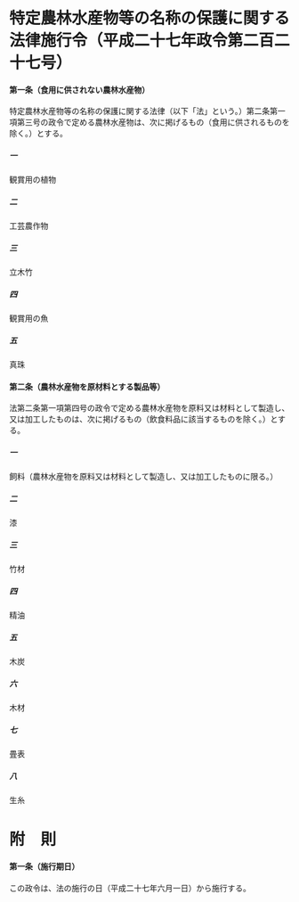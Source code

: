 # 特定農林水産物等の名称の保護に関する法律施行令（平成二十七年政令第二百二十七号）
#### 第一条（食用に供されない農林水産物）
特定農林水産物等の名称の保護に関する法律（以下「法」という。）第二条第一項第三号の政令で定める農林水産物は、次に掲げるもの（食用に供されるものを除く。）とする。
##### 一
観賞用の植物
##### 二
工芸農作物
##### 三
立木竹
##### 四
観賞用の魚
##### 五
真珠
#### 第二条（農林水産物を原材料とする製品等）
法第二条第一項第四号の政令で定める農林水産物を原料又は材料として製造し、又は加工したものは、次に掲げるもの（飲食料品に該当するものを除く。）とする。
##### 一
飼料（農林水産物を原料又は材料として製造し、又は加工したものに限る。）
##### 二
漆
##### 三
竹材
##### 四
精油
##### 五
木炭
##### 六
木材
##### 七
畳表
##### 八
生糸
# 附　則
#### 第一条（施行期日）
この政令は、法の施行の日（平成二十七年六月一日）から施行する。
